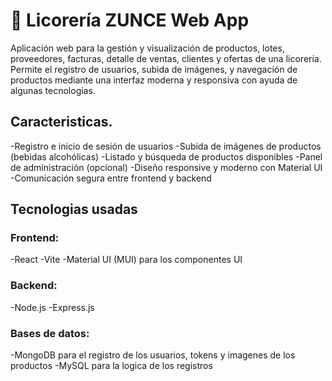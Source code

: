 # 🥂 Licorería ZUNCE Web App
Aplicación web para la gestión y visualización de productos, lotes, proveedores, facturas, detalle de ventas, clientes y ofertas de una licorería. Permite el registro de usuarios, subida de imágenes, y navegación de productos mediante una interfaz moderna y responsiva con ayuda de algunas tecnologias.

## Caracteristicas.
-Registro e inicio de sesión de usuarios
-Subida de imágenes de productos (bebidas alcohólicas)
-Listado y búsqueda de productos disponibles
-Panel de administración (opcional)
-Diseño responsive y moderno con Material UI
-Comunicación segura entre frontend y backend

## Tecnologias usadas
### Frontend:
-React
-Vite
-Material UI (MUI) para los componentes UI

### Backend:
-Node.js
-Express.js

### Bases de datos:
-MongoDB para el registro de los usuarios, tokens y imagenes de los productos
-MySQL para la logica de los registros

